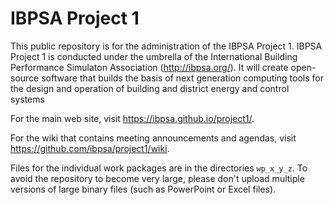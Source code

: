 # IBPSA Project 1

This public repository is for the administration of the IBPSA Project 1.
IBPSA Project 1 is conducted under the umbrella of the
International Building Performance Simulaton Association (http://ibpsa.org/).
It will create open-source software that builds the basis of
next generation computing tools for the design and operation of
building and district energy and control systems

For the main web site, visit https://ibpsa.github.io/project1/.

For the wiki that contains meeting announcements and agendas, visit https://github.com/ibpsa/project1/wiki.

Files for the individual work packages are in the directories `wp_x_y_z`.
To avoid the repository to become very large, please don't upload multiple versions of
large binary files (such as PowerPoint or Excel files).
